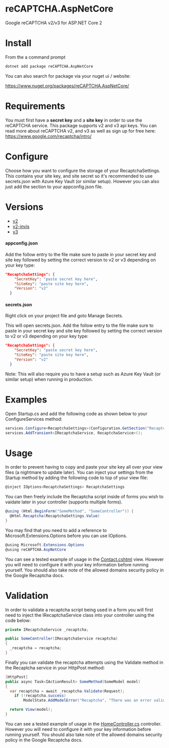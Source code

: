 # reCAPTCHA.AspNetCore
Google reCAPTCHA v2/v3 for ASP.NET Core 2

# Install

From the a command prompt
```bash
dotnet add package reCAPTCHA.AspNetCore
```

You can also search for package via your nuget ui / website:

https://www.nuget.org/packages/reCAPTCHA.AspNetCore/

# Requirements
You must first have a **secret key** and a **site key** in order to use the reCAPTCHA service. This package supports v2 and v3 api keys. You can read more about reCAPTCHA v2, and v3 as well as sign up for free here: https://www.google.com/recaptcha/intro/

# Configure

Choose how you want to configure the storage of your RecaptchaSettings. This contains your site key, and site secret so it's recommended to use secrets.json with Azure Key Vault (or similar setup). However you can also just add the section to your appconfig.json file.

# Versions

- [v2](https://developers.google.com/recaptcha/docs/display)
- [v2-invis](https://developers.google.com/recaptcha/docs/invisible)
- [v3](https://developers.google.com/recaptcha/docs/v3)

#### appconfig.json

Add the follow entry to the file make sure to paste in your secret key and site key followed by setting the correct version to v2 or v3 depending on your key type:
```json
"RecaptchaSettings": {
    "SecretKey": "paste secret key here",
    "SiteKey": "paste site key here",
    "Version": "v2"
  } 
```

#### secrets.json
Right click on your project file and goto Manage Secrets.

This will open secrets.json. Add the follow entry to the file make sure to paste in your secret key and site key followed by setting the correct version to v2 or v3 depending on your key type:
```json
"RecaptchaSettings": {
    "SecretKey": "paste secret key here",
    "SiteKey": "paste site key here",
    "Version": "v2"
  } 
```

Note: This will also require you to have a setup such as Azure Key Vault (or similar setup) when running in production.

# Examples

Open Startup.cs and add the following code as shown below to your ConfigureServices method:

```csharp
services.Configure<RecaptchaSettings>(Configuration.GetSection("RecaptchaSettings"));
services.AddTransient<IRecaptchaService, RecaptchaService>();
```

# Usage

In order to prevent having to copy and paste your site key all over your view files (a nightmare to update later). You can inject your settings from the Startup method by adding the following code to top of your view file:

```csharp
@inject IOptions<RecaptchaSettings> RecaptchaSettings
```

You can then freely include the Recaptcha script inside of forms you wish to vaidate later in your controller (supports multiple forms).
```csharp
@using (Html.BeginForm("SomeMethod", "SomeController")) {
  @Html.Recaptcha(RecaptchaSettings.Value)
}
```

You may find that you need to add a reference to Microsoft.Extensions.Options before you can use IOptions.

```csharp
@using Microsoft.Extensions.Options
@using reCAPTCHA.AspNetCore
```

You can see a tested example of usage in the [Contact.cshtml](https://github.com/TimothyMeadows/reCAPTCHA.AspNetCore/blob/master/reCAPTCHA.AspNetCore.Example/Views/Home/Contact.cshtml) view. However you will need to configure it with your key information before running yourself. You should also take note of the allowed domains security policy in the Google Recaptcha docs.

# Validation

In order to validate a recaptcha script being used in a form you will first need to inject the IRecaptchaService class into your controller using the code below:

```csharp
private IRecaptchaService _recaptcha;

public SomeController(IRecaptchaService recaptcha)
{
  _recaptcha = recaptcha;
}
```

Finally you can validate the recaptcha attempts using the Validate method in the Recaptcha service in your HttpPost method:

```csharp
[HttpPost]
public async Task<IActionResult> SomeMethod(SomeModel model)
{
  var recaptcha = await _recaptcha.Validate(Request);
    if (!recaptcha.success)
        ModelState.AddModelError("Recaptcha", "There was an error validating recatpcha. Please try again!");

  return View(model);
}
```

You can see a tested example of usage in the [HomeController.cs](https://github.com/TimothyMeadows/reCAPTCHA.AspNetCore/blob/master/reCAPTCHA.AspNetCore.Example/Controllers/HomeController.cs) controller. However you will need to configure it with your key information before running yourself. You should also take note of the allowed domains security policy in the Google Recaptcha docs.